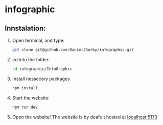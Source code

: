 # infographic

## Innstalation:
1. Open terminal, and type:
   ```bash
   git clone git@github.com:DanielJSorby/infographic.git
   ```
2. cd into the folder:
   ```bash
   cd infographic/InfoGraphic
   ```
3. Install nessecary packages
   ```bash
   npm install
   ```
4. Start the website:
   ```bash
   npm run dev
   ```
5. Open the website! The website is by deafult hosted at [localhost:5173](https://localhost:5173)
